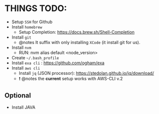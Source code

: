 # THINGS TODO:

- Setup `SSH` for Github
- Install `homebrew`
  - Setup Completion: https://docs.brew.sh/Shell-Completion
- Install `git`
  - @notes It suffix with only installing `XCode` (it install git for us).
- Install `nvm`
  - RUN: nvm alias default <node_version>
- Create `~/.bash_profile`
- Install `exa cli` : https://github.com/ogham/exa
- Install `aws cli`
  - Install `jq` (JSON processor): https://stedolan.github.io/jq/download/
  - ❗️ @notes the **current** setup works with AWS-CLI v.2

## Optional

- Install JAVA
